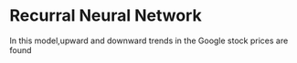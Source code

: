 # Recurral Neural Network
In this model,upward and downward trends in the Google stock prices are found
